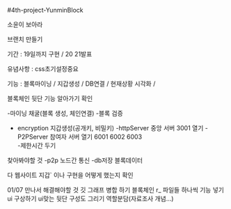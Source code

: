 #4th-project-YunminBlock

소윤이 보아라

브랜치 만들기


기간 : 19일까지 구현 / 20 21발표


유념사항 : css초기설정중요 

기능 : 블록마이닝 / 지갑생성 / DB연결 / 현재상황 시각화 / 

블록체인 뒷단 기능 알아가기 확인 

-마이닝 채굴(블록 생성, 체인연결)
-블록 검증
- encryption 지갑생성(공개키, 비밀키)
-httpServer 중앙 서버 3001 열기 
-P2PServer 참여자 서버 열기 6001 6002 6003    
-제한시간 두기

찾아봐야할 것
-p2p 노드간 통신 
-db저장 블록데이터


다 웹사이트 지갑`	이나 구현을 어떻게 했는지 확인





01/07  만나서 해결해야할 것
깃 그래프 병합 하기
블록체인 r_ 파일들 하나씩 기능 넣기 
ui 구상하기 
ui맞는 뒷단 구성도 그리기
역할분담(자료조사 개념...)
